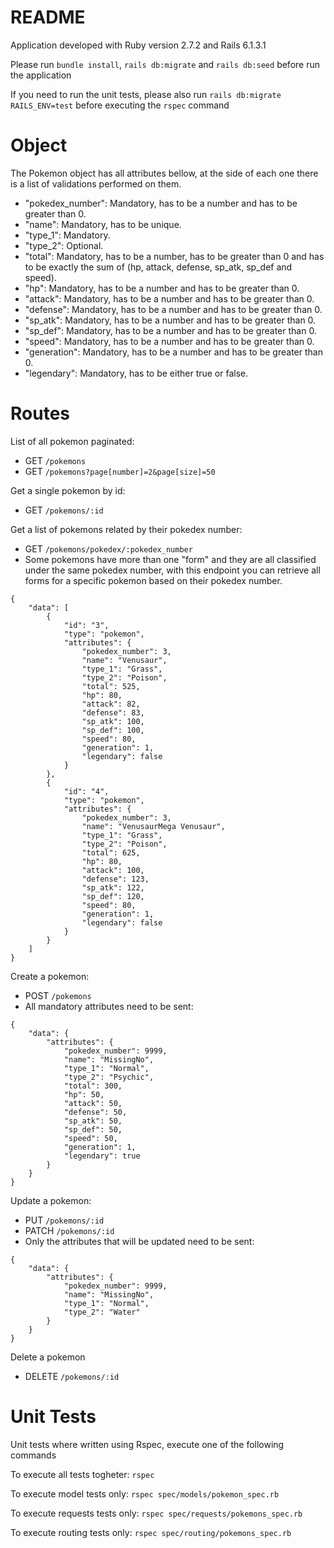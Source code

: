 # README

Application developed with Ruby version 2.7.2 and Rails 6.1.3.1

Please run ```bundle install```, ```rails db:migrate``` and ```rails db:seed``` before run the application

If you need to run the unit tests, please also run ```rails db:migrate RAILS_ENV=test``` before executing the ```rspec``` command

# Object
The Pokemon object has all attributes bellow, at the side of each one there is a list of validations performed on them.

- "pokedex_number": Mandatory, has to be a number and has to be greater than 0.
- "name": Mandatory, has to be unique.
- "type_1": Mandatory.
- "type_2": Optional.
- "total": Mandatory, has to be a number, has to be greater than 0 and has to be exactly the sum of (hp, attack, defense, sp_atk, sp_def and speed).
- "hp": Mandatory, has to be a number and has to be greater than 0.
- "attack": Mandatory, has to be a number and has to be greater than 0.
- "defense": Mandatory, has to be a number and has to be greater than 0.
- "sp_atk": Mandatory, has to be a number and has to be greater than 0.
- "sp_def": Mandatory, has to be a number and has to be greater than 0.
- "speed": Mandatory, has to be a number and has to be greater than 0.
- "generation": Mandatory, has to be a number and has to be greater than 0.
- "legendary": Mandatory, has to be either true or false.

# Routes

List of all pokemon paginated:
- GET ```/pokemons```
- GET ```/pokemons?page[number]=2&page[size]=50```

Get a single pokemon by id:
- GET ```/pokemons/:id```

Get a list of pokemons related by their pokedex number:
- GET ```/pokemons/pokedex/:pokedex_number```
- Some pokemons have more than one "form" and they are all classified under the same pokedex number, with this endpoint you can retrieve all forms for a specific pokemon based on their pokedex number.
```
{
    "data": [
        {
            "id": "3",
            "type": "pokemon",
            "attributes": {
                "pokedex_number": 3,
                "name": "Venusaur",
                "type_1": "Grass",
                "type_2": "Poison",
                "total": 525,
                "hp": 80,
                "attack": 82,
                "defense": 83,
                "sp_atk": 100,
                "sp_def": 100,
                "speed": 80,
                "generation": 1,
                "legendary": false
            }
        },
        {
            "id": "4",
            "type": "pokemon",
            "attributes": {
                "pokedex_number": 3,
                "name": "VenusaurMega Venusaur",
                "type_1": "Grass",
                "type_2": "Poison",
                "total": 625,
                "hp": 80,
                "attack": 100,
                "defense": 123,
                "sp_atk": 122,
                "sp_def": 120,
                "speed": 80,
                "generation": 1,
                "legendary": false
            }
        }
    ]
}
```

Create a pokemon:
- POST ```/pokemons```
- All mandatory attributes need to be sent:
```
{
    "data": {
        "attributes": {
            "pokedex_number": 9999,
            "name": "MissingNo",
            "type_1": "Normal",
            "type_2": "Psychic",
            "total": 300,
            "hp": 50,
            "attack": 50,
            "defense": 50,
            "sp_atk": 50,
            "sp_def": 50,
            "speed": 50,
            "generation": 1,
            "legendary": true
        }
    }
}
```

Update a pokemon:
- PUT ```/pokemons/:id```
- PATCH ```/pokemons/:id```
- Only the attributes that will be updated need to be sent:
```
{
    "data": {
        "attributes": {
            "pokedex_number": 9999,
            "name": "MissingNo",
            "type_1": "Normal",
            "type_2": "Water"
        }
    }
}
```

Delete a pokemon
- DELETE ```/pokemons/:id```

# Unit Tests
Unit tests where written using Rspec, execute one of the following commands

To execute all tests togheter:
```rspec```

To execute model tests only:
```rspec spec/models/pokemon_spec.rb```

To execute requests tests only:
```rspec spec/requests/pokemons_spec.rb```

To execute routing tests only:
```rspec spec/routing/pokemons_spec.rb```
